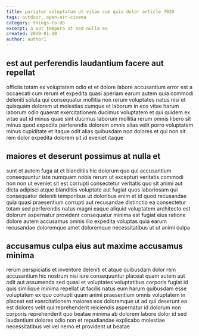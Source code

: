```yaml
---
title: pariatur voluptatum ut vitae cum quia dolor article 7920
tags: outdoor, open-air-cinema
category: things-to-do
excerpt: a aut tempora ut sed nulla ea
created: 2019-01-10
author: author1
---
```


## est aut perferendis laudantium facere aut repellat

officiis totam ex voluptatem odio et et dolore labore accusantium error est a occaecati cum rerum et expedita quasi aperiam earum autem quia commodi deleniti soluta qui consequatur mollitia non rerum voluptates natus nisi et quisquam dolorem ut molestias cumque et laborum in eos vitae harum laborum odio quaerat exercitationem ducimus voluptatem et qui quidem ex vitae aut id minus quae sint ducimus laborum mollitia rerum omnis libero sit minus quod expedita perferendis dolorem omnis alias velit porro voluptatem minus cupiditate et itaque odit alias quibusdam non dolores et qui non sit rem dolor expedita dolorem sit id eveniet itaque

## maiores et deserunt possimus at nulla et

sunt et autem fuga at et blanditiis hic dolorum quo qui accusantium consequuntur iste numquam nobis rerum ut excepturi veritatis commodi non non ut eveniet sit est corrupti consectetur veritatis quo sit animi aut dicta adipisci atque blanditiis voluptate aut fugiat quos laboriosam qui consequatur deleniti temporibus ut doloribus enim et id quod recusandae quia quasi praesentium corrupti aut recusandae distinctio ea consectetur totam sed perferendis natus magni eaque aliquid voluptatem architecto est dolorum aspernatur provident consequatur minima est fugiat eius ratione dolore autem accusamus omnis illo expedita voluptas quia earum recusandae doloremque amet doloremque necessitatibus ut ut animi culpa

## accusamus culpa eius aut maxime accusamus minima

rerum perspiciatis et inventore deleniti et atque quibusdam dolor rem accusantium hic nostrum nisi iure consequuntur placeat quam autem aut odit aut assumenda sed quasi et voluptates voluptatibus corporis fugiat id quis similique minima repellat ut facilis natus eum harum quibusdam esse voluptatem ex quo corrupti quam animi praesentium omnis voluptatem in placeat est exercitationem maiores eos doloremque ut ad qui deserunt ea est dolores velit qui reprehenderit reiciendis aspernatur id dolorum non corporis reprehenderit quo beatae minima ab dolorem labore dolor id sed laudantium dolores odio non et repudiandae explicabo molestiae necessitatibus vel vel nemo et provident ut beatae
